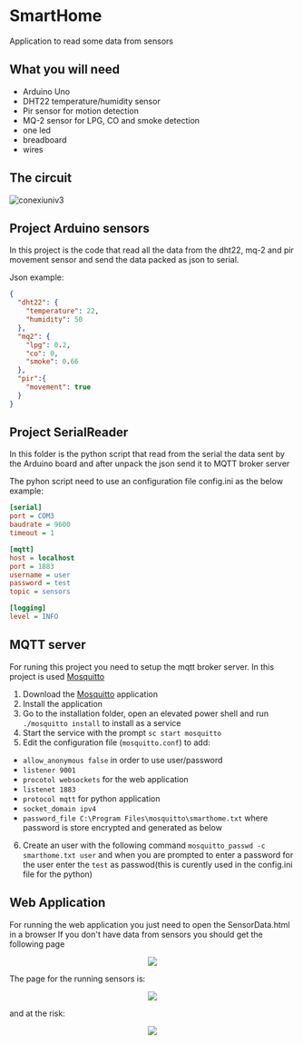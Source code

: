 # SmartHome
Application to read some data from sensors 

## What you will need
* Arduino Uno
* DHT22 temperature/humidity sensor
* Pir sensor for motion detection
* MQ-2 sensor for LPG, CO and smoke detection
* one led
* breadboard 
* wires

## The circuit
![conexiuniv3](https://user-images.githubusercontent.com/7062074/225157704-22415c2b-6299-43dd-a065-b5552f2fbc1b.JPG)

## Project Arduino sensors
In this project is the code that read all the data from the dht22, mq-2 and pir movement sensor and send the data packed as json to serial.

Json example:
```json
{
  "dht22": {
    "temperature": 22,
    "humidity": 50
  },
  "mq2": {
    "lpg": 0.2,
    "co": 0,
    "smoke": 0.66
  },
  "pir":{
    "movement": true
  }
}
```

## Project SerialReader
In this folder is the python script that read from the serial the data sent by the Arduino board and after unpack the json send it to MQTT broker server

The pyhon script need to use an configuration file config.ini as the below example:
```ini
[serial]
port = COM3
baudrate = 9600
timeout = 1

[mqtt]
host = localhost
port = 1883
username = user
password = test
topic = sensors

[logging]
level = INFO
```

## MQTT server
For runing this project you need to setup the mqtt broker server.
In this project is used  [Mosquitto](https://mosquitto.org/download/)
1. Download the [Mosquitto](https://mosquitto.org/download/) application
2. Install the application
3. Go to the installation folder, open an elevated power shell and run `./mosquitto install` to install as a service
4. Start the service with the prompt `sc start mosquitto`
5. Edit the configuration file (`mosquitto.conf`) to add:
 - `allow_anonymous false` in order to use user/password
 - `listener 9001`
 - `procotol websockets` for the web application
 - `listenet 1883`
 - `protocol mqtt` for python application 
 - `socket_domain ipv4`
 - `password_file C:\Program Files\mosquitto\smarthome.txt` where password is store encrypted and generated as below
6. Create an user with the following command `mosquitto_passwd -c smarthome.txt user` and when you are prompted to enter a password for the user enter the `test` as passwod(this is curently used in the config.ini file for the python)

## Web Application
For running the web application you just need to open the SensorData.html in a browser
If you don't have data from sensors you should get the following page
<p align="center">
  <img src="https://user-images.githubusercontent.com/7062074/231910533-d1632c87-88c3-4ba0-b5b5-77717f00ceda.png">
</p>
The page for the running sensors is:
<p align="center">
  <img src="https://user-images.githubusercontent.com/7062074/231912101-0fa570ad-9e2c-4bd6-ab79-81b58a4f26b9.png">
</p>
and at the risk:
<p align="center">
  <img src="https://user-images.githubusercontent.com/7062074/231912153-fa266391-17f6-4abb-836d-cea5157ba6b3.png">
</p>


